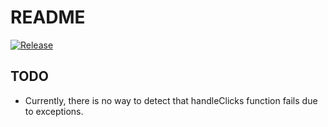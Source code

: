 
# README

[![Release](https://jitpack.io/v/User/Repo.svg)](https://jitpack.io/#pmpuro/ButtonEnabler)

## TODO

* Currently, there is no way to detect that handleClicks function fails due to exceptions.

